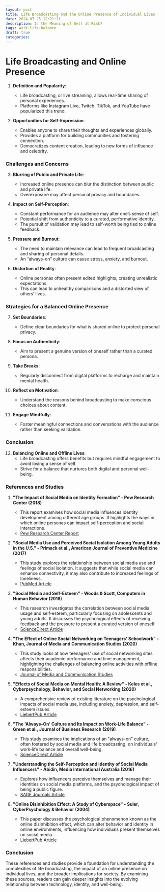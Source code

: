 ```yaml
---
layout: post
title: Life Broadcasting and the Online Presence of Individual Lives
date: 2024-07-25 12:21:11
description: Is the Meaning of Self at Risk?
tags: work-life-balance
draft: true
categories:
---
```


# Life Broadcasting and Online Presence

1. **Definition and Popularity**:

   - Life broadcasting, or live streaming, allows real-time sharing of personal experiences.
   - Platforms like Instagram Live, Twitch, TikTok, and YouTube have popularized this trend.

2. **Opportunities for Self-Expression**:
   - Enables anyone to share their thoughts and experiences globally.
   - Provides a platform for building communities and fostering connection.
   - Democratizes content creation, leading to new forms of influence and celebrity.

### Challenges and Concerns

3. **Blurring of Public and Private Life**:

   - Increased online presence can blur the distinction between public and private life.
   - Overexposure may affect personal privacy and boundaries.

4. **Impact on Self-Perception**:

   - Constant performance for an audience may alter one’s sense of self.
   - Potential shift from authenticity to a curated, performative identity.
   - The pursuit of validation may lead to self-worth being tied to online feedback.

5. **Pressure and Burnout**:

   - The need to maintain relevance can lead to frequent broadcasting and sharing of personal details.
   - An “always-on” culture can cause stress, anxiety, and burnout.

6. **Distortion of Reality**:
   - Online personas often present edited highlights, creating unrealistic expectations.
   - This can lead to unhealthy comparisons and a distorted view of others’ lives.

### Strategies for a Balanced Online Presence

7. **Set Boundaries**:

   - Define clear boundaries for what is shared online to protect personal privacy.

8. **Focus on Authenticity**:

   - Aim to present a genuine version of oneself rather than a curated persona.

9. **Take Breaks**:

   - Regularly disconnect from digital platforms to recharge and maintain mental health.

10. **Reflect on Motivation**:

    - Understand the reasons behind broadcasting to make conscious choices about content.

11. **Engage Mindfully**:
    - Foster meaningful connections and conversations with the audience rather than seeking validation.

### Conclusion

12. **Balancing Online and Offline Lives**:
    - Life broadcasting offers benefits but requires mindful engagement to avoid losing a sense of self.
    - Strive for a balance that nurtures both digital and personal well-being.

### References and Studies

1. **"The Impact of Social Media on Identity Formation" - Pew Research Center (2018)**

   - This report examines how social media influences identity development among different age groups. It highlights the ways in which online personas can impact self-perception and social interactions.
   - [Pew Research Center Report](https://www.pewresearch.org/)

2. **"Social Media Use and Perceived Social Isolation Among Young Adults in the U.S." - Primack et al., American Journal of Preventive Medicine (2017)**

   - This study explores the relationship between social media use and feelings of social isolation. It suggests that while social media can enhance connectivity, it may also contribute to increased feelings of loneliness.
   - [PubMed Article](https://pubmed.ncbi.nlm.nih.gov/28279545/)

3. **"Social Media and Self-Esteem" - Woods & Scott, Computers in Human Behavior (2016)**

   - This research investigates the correlation between social media usage and self-esteem, particularly focusing on adolescents and young adults. It discusses the psychological effects of receiving feedback and the pressure to present a curated version of oneself.
   - [ScienceDirect Article](https://www.sciencedirect.com/science/article/abs/pii/S0747563216304052)

4. **"The Effect of Online Social Networking on Teenagers' Schoolwork" - Khan, Journal of Media and Communication Studies (2020)**

   - This study looks at how teenagers' use of social networking sites affects their academic performance and time management, highlighting the challenges of balancing online activities with offline responsibilities.
   - [Journal of Media and Communication Studies](https://academicjournals.org/journal/JMCS)

5. **"Effects of Social Media on Mental Health: A Review" - Keles et al., Cyberpsychology, Behavior, and Social Networking (2020)**

   - A comprehensive review of existing literature on the psychological impacts of social media use, including anxiety, depression, and self-esteem issues.
   - [LiebertPub Article](https://www.liebertpub.com/doi/full/10.1089/cyber.2019.0713)

6. **"The 'Always-On' Culture and Its Impact on Work-Life Balance" - Green et al., Journal of Business Research (2019)**

   - This study examines the implications of an "always-on" culture, often fostered by social media and life broadcasting, on individuals' work-life balance and overall well-being.
   - [ScienceDirect Article](https://www.sciencedirect.com/science/article/abs/pii/S0148296318306535)

7. **"Understanding the Self-Perception and Identity of Social Media Influencers" - Abidin, Media International Australia (2016)**

   - Explores how influencers perceive themselves and manage their identities on social media platforms, and the psychological impact of being a public figure.
   - [SAGE Journals Article](https://journals.sagepub.com/doi/abs/10.1177/1329878X16639191)

8. **"Online Disinhibition Effect: A Study of Cyberspace" - Suler, CyberPsychology & Behavior (2004)**
   - This paper discusses the psychological phenomenon known as the online disinhibition effect, which can alter behavior and identity in online environments, influencing how individuals present themselves on social media.
   - [LiebertPub Article](https://www.liebertpub.com/doi/10.1089/1094931041291295)

### Conclusion

These references and studies provide a foundation for understanding the complexities of life broadcasting, the impact of an online presence on individual lives, and the broader implications for society. By examining these sources, readers can gain deeper insights into the evolving relationship between technology, identity, and well-being.
